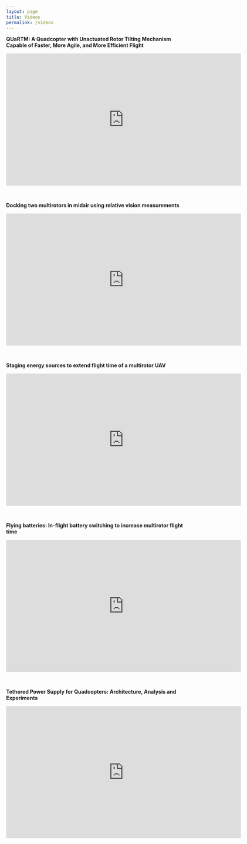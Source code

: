 ```yaml
---
layout: page
title: Videos
permalink: /videos
---
```


**QUaRTM: A Quadcopter with Unactuated Rotor Tilting Mechanism Capable of Faster, More Agile, and More Efficient Flight**
<iframe style="display: block; margin: auto;" width="640" height="360" src="https://www.youtube.com/embed/SaRGTph3AqU" frameborder="0" allow="accelerometer; autoplay; clipboard-write; encrypted-media; gyroscope; picture-in-picture" allowfullscreen></iframe>

&nbsp;

**Docking two multirotors in midair using relative vision measurements**
<iframe style="display: block; margin: auto;" width="640" height="360" src="https://www.youtube.com/embed/m9YqOm3VtTM" frameborder="0" allow="accelerometer; autoplay; clipboard-write; encrypted-media; gyroscope; picture-in-picture" allowfullscreen></iframe>

&nbsp;

**Staging energy sources to extend flight time of a multirotor UAV**
<iframe style="display: block; margin: auto;" width="640" height="360" src="https://www.youtube.com/embed/CUjPCRUO66U" frameborder="0" allow="accelerometer; autoplay; clipboard-write; encrypted-media; gyroscope; picture-in-picture" allowfullscreen></iframe>

&nbsp;

**Flying batteries: In-flight battery switching to increase multirotor flight time**
<iframe style="display: block; margin: auto;" width="640" height="360" src="https://www.youtube.com/embed/PpJIo4HXl_Q" frameborder="0" allow="accelerometer; autoplay; clipboard-write; encrypted-media; gyroscope; picture-in-picture" allowfullscreen></iframe>

&nbsp;

**Tethered Power Supply for Quadcopters: Architecture, Analysis and Experiments**
<iframe style="display: block; margin: auto;" width="640" height="360" src="https://www.youtube.com/embed/I7NbjkcJqZg" frameborder="0" allow="accelerometer; autoplay; clipboard-write; encrypted-media; gyroscope; picture-in-picture" allowfullscreen></iframe>
